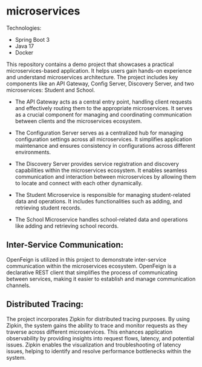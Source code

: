 # microservices
Technologies:
- Spring Boot 3
- Java 17
- Docker

This repository contains a demo project that showcases a practical microservices-based application. It helps users gain hands-on experience and understand microservices architecture. The project includes key components like an API Gateway, Config Server, Discovery Server, and two microservices: Student and School.

- The API Gateway acts as a central entry point, handling client requests and effectively routing them to the appropriate microservices. It serves as a crucial component for managing and coordinating communication between clients and the microservices ecosystem.

- The Configuration Server serves as a centralized hub for managing configuration settings across all microservices. It simplifies application maintenance and ensures consistency in configurations across different environments.

- The Discovery Server provides service registration and discovery capabilities within the microservices ecosystem. It enables seamless communication and interaction between microservices by allowing them to locate and connect with each other dynamically.

- The Student Microservice is responsible for managing student-related data and operations. It includes functionalities such as adding, and retrieving student records.

- The School Microservice handles school-related data and operations like adding and retrieving school records.

## Inter-Service Communication: 
OpenFeign is utilized in this project to demonstrate inter-service communication within the microservices ecosystem. OpenFeign is a declarative REST client that simplifies the process of communicating between services, making it easier to establish and manage communication channels.

## Distributed Tracing: 
The project incorporates Zipkin for distributed tracing purposes. By using Zipkin, the system gains the ability to trace and monitor requests as they traverse across different microservices. This enhances application observability by providing insights into request flows, latency, and potential issues. Zipkin enables the visualization and troubleshooting of latency issues, helping to identify and resolve performance bottlenecks within the system.
